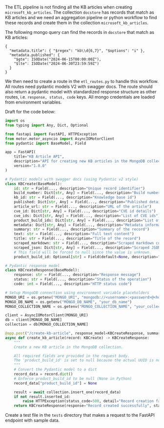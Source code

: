 The ETL pipeline is not finding all the KB articles when creating `microsoft_kb_articles`. The collection `docstore` has records that match as KB articles and we need an aggregation pipeline or python workflow to find these records and create them in the collection `microsoft_kb_articles`.

The following mongo query can find the records in `docstore` that match as KB articles:
```mongodb
{
  "metadata.title": { "$regex": "kb\\d{6,7}", "$options": "i" },
  "metadata.published": {
    "$gte": ISODate("2024-06-15T00:00:00Z"),
    "$lte": ISODate("2024-06-30T23:59:59Z")
  }
}
```

We then need to create a route in the `etl_routes.py` to handle this workflow. All routes need pydantic models V2 with swagger docs. The route should also return a pydantic model with standardized response structure as other routes, i.e. `response, status, code` keys. All mongo credentials are loaded from environment variables.

Draft for the code below:
```python
import os
from typing import Any, Dict, Optional

from fastapi import FastAPI, HTTPException
from motor.motor_asyncio import AsyncIOMotorClient
from pydantic import BaseModel, Field

app = FastAPI(
    title="KB Article API",
    description="API for creating new KB articles in the MongoDB collection.",
    version="1.0.0"
)

# Pydantic models with swagger docs (using Pydantic v2 style)
class KBCreate(BaseModel):
    id: str = Field(..., description="Unique record identifier")
    build_number: Dict[str, Any] = Field(..., description="Build number details")
    kb_id: str = Field(..., description="Knowledge base id")
    published: Dict[str, Any] = Field(..., description="Published details")
    article_url: str = Field(..., description="URL of the article")
    cve_id: Dict[str, Any] = Field(..., description="CVE id details")
    cve_ids: Dict[str, Any] = Field(..., description="List of CVE ids")
    product_build_ids: Dict[str, Any] = Field(..., description="List of product build ids")
    metadata: Dict[str, Any] = Field(..., description="Metadata information")
    summary: str = Field(..., description="Summary of the record")
    text: str = Field(..., description="Full text content")
    title: str = Field(..., description="Title of the record")
    scraped_markdown: str = Field(..., description="Scraped markdown content")
    scraped_json: Dict[str, Any] = Field(..., description="Scraped JSON content")
    # This field will be forced to null since the value is unknown.
    product_build_id: Optional[str] = Field(default=None, description="Foreign key to product build, set to null if unknown")

# Pydantic response model
class KBCreateResponse(BaseModel):
    response: str = Field(..., description="Response message")
    status: str = Field(..., description="Status of the operation")
    code: int = Field(..., description="HTTP status code")

# Setup MongoDB connection using environment variable placeholders
MONGO_URI = os.getenv("MONGO_URI", "mongodb://<username>:<password>@<host>:<port>")
MONGO_DB_NAME = os.getenv("MONGO_DB_NAME", "your_db_name")
MONGO_COLLECTION_NAME = os.getenv("MONGO_COLLECTION_NAME", "your_collection_name")

client = AsyncIOMotorClient(MONGO_URI)
db = client[MONGO_DB_NAME]
collection = db[MONGO_COLLECTION_NAME]

@app.post("/create-kb-article", response_model=KBCreateResponse, summary="Create a new KB article", tags=["KB Articles"])
async def create_kb_article(record: KBCreate) -> KBCreateResponse:
    """
    Create a new KB article in the MongoDB collection.

    All required fields are provided in the request body.
    The 'product_build_id' is set to null because the actual UUID is not available.
    """
    # Convert the Pydantic model to a dict
    record_data = record.dict()
    # Enforce product_build_id to be null (None in Python)
    record_data["product_build_id"] = None

    result = await collection.insert_one(record_data)
    if not result.inserted_id:
        raise HTTPException(status_code=500, detail="Record creation failed")
    return KBCreateResponse(response="Record created successfully", status="success", code=200)
```

Create a test file in the `tests` directory that makes a request to the FastAPI endpoint with sample data.
